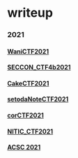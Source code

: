 # writeup

### 2021
#### [WaniCTF2021](https://github.com/dikosec/writeup/blob/main/2021/WaniCTF2021.md)
#### [SECCON_CTF4b2021](https://github.com/dikosec/writeup/blob/main/2021/SECCON_CTF4B2021.md)
#### [CakeCTF2021](https://github.com/dikosec/writeup/blob/main/2021/CakeCTF2021.md)
#### [setodaNoteCTF2021](https://github.com/dikosec/writeup/blob/main/2021/setodaNoteCTF2021.md)
#### [corCTF2021](https://github.com/dikosec/writeup/blob/main/2021/corCTF2021.md)
#### [NITIC_CTF2021](https://github.com/dikosec/writeup/blob/main/2021/NITIC_CTF2021.md)
#### [ACSC 2021](https://github.com/dikosec/writeup/blob/main/2021/acsc.md)

